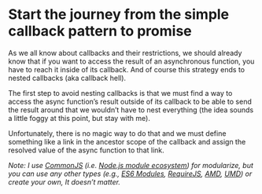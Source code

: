 # Start the journey from the simple callback pattern to promise

As we all know about callbacks and their restrictions, we should already know that if you want to access the result of an asynchronous function, you have to reach it inside of its callback. And of course this strategy ends to nested callbacks (aka callback hell).

The first step to avoid nesting callbacks is that we must find a way to access the async function’s result outside of its callback to be able to send the result around that we wouldn’t have to nest everything (the idea sounds a little foggy at this point, but stay with me).

Unfortunately, there is no magic way to do that and we must define something like a link in the ancestor scope of the callback and assign the resolved value of the async function to that link.

*Note: I use [CommonJS](http://wiki.commonjs.org/wiki/CommonJS) (i.e. [Node.js module ecosystem](https://nodejs.org/docs/latest/api/modules.html)) for modularize, but you can use any other types (e.g., [ES6 Modules](https://developer.mozilla.org/en-US/docs/Web/JavaScript/Guide/Modules), [RequireJS](https://requirejs.org/), [AMD](https://github.com/amdjs/amdjs-api/blob/master/AMD.md), [UMD](https://github.com/umdjs/umd)) or create your own, It doesn’t matter.*
